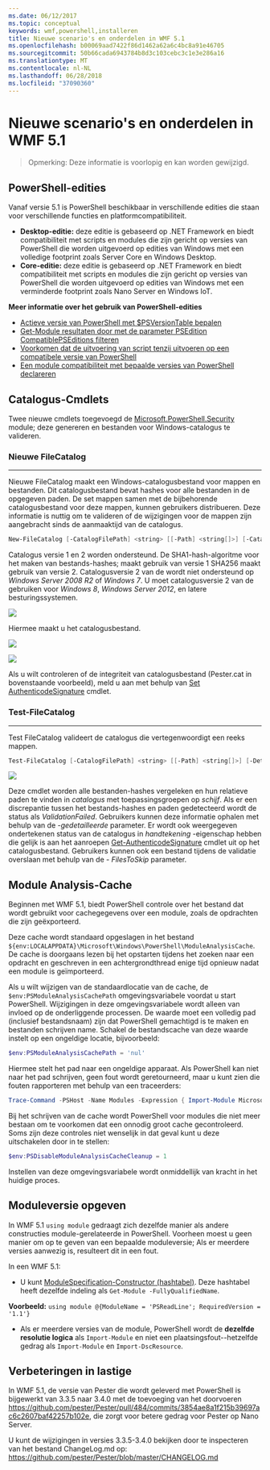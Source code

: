 ```yaml
---
ms.date: 06/12/2017
ms.topic: conceptual
keywords: wmf,powershell,installeren
title: Nieuwe scenario's en onderdelen in WMF 5.1
ms.openlocfilehash: b00069aad7422f86d1462a62a6c4bc8a91e46705
ms.sourcegitcommit: 50b66cada6943784b8d3c103cebc3c1e3e286a16
ms.translationtype: MT
ms.contentlocale: nl-NL
ms.lasthandoff: 06/28/2018
ms.locfileid: "37090360"
---
```

# <a name="new-scenarios-and-features-in-wmf-51"></a>Nieuwe scenario's en onderdelen in WMF 5.1

> Opmerking: Deze informatie is voorlopig en kan worden gewijzigd.

## <a name="powershell-editions"></a>PowerShell-edities

Vanaf versie 5.1 is PowerShell beschikbaar in verschillende edities die staan voor verschillende functies en platformcompatibiliteit.

- **Desktop-editie:** deze editie is gebaseerd op .NET Framework en biedt compatibiliteit met scripts en modules die zijn gericht op versies van PowerShell die worden uitgevoerd op edities van Windows met een volledige footprint zoals Server Core en Windows Desktop.
- **Core-editie:** deze editie is gebaseerd op .NET Framework en biedt compatibiliteit met scripts en modules die zijn gericht op versies van PowerShell die worden uitgevoerd op edities van Windows met een verminderde footprint zoals Nano Server en Windows IoT.

**Meer informatie over het gebruik van PowerShell-edities**

- [Actieve versie van PowerShell met $PSVersionTable bepalen](/powershell/module/microsoft.powershell.core/about/about_automatic_variables)
- [Get-Module resultaten door met de parameter PSEdition CompatiblePSEditions filteren](/powershell/module/microsoft.powershell.core/get-module)
- [Voorkomen dat de uitvoering van script tenzij uitvoeren op een compatibele versie van PowerShell](/powershell/gallery/concepts/script-psedition-support)
- [Een module compatibiliteit met bepaalde versies van PowerShell declareren](/powershell/gallery/concepts/module-psedition-support)

## <a name="catalog-cmdlets"></a>Catalogus-Cmdlets

Twee nieuwe cmdlets toegevoegd de [Microsoft.PowerShell.Security](/powershell/module/microsoft.powershell.security) module; deze genereren en bestanden voor Windows-catalogus te valideren.

### <a name="new-filecatalog"></a>Nieuwe FileCatalog
--------------------------------

Nieuwe FileCatalog maakt een Windows-catalogusbestand voor mappen en bestanden.
Dit catalogusbestand bevat hashes voor alle bestanden in de opgegeven paden.
De set mappen samen met de bijbehorende catalogusbestand voor deze mappen, kunnen gebruikers distribueren.
Deze informatie is nuttig om te valideren of de wijzigingen voor de mappen zijn aangebracht sinds de aanmaaktijd van de catalogus.

```powershell
New-FileCatalog [-CatalogFilePath] <string> [[-Path] <string[]>] [-CatalogVersion <int>] [-WhatIf] [-Confirm] [<CommonParameters>]
```

Catalogus versie 1 en 2 worden ondersteund.
De SHA1-hash-algoritme voor het maken van bestands-hashes; maakt gebruik van versie 1 SHA256 maakt gebruik van versie 2.
Catalogusversie 2 van de wordt niet ondersteund op *Windows Server 2008 R2* of *Windows 7*.
U moet catalogusversie 2 van de gebruiken voor *Windows 8*, *Windows Server 2012*, en latere besturingssystemen.

![](../images/NewFileCatalog.jpg)

Hiermee maakt u het catalogusbestand.

![](../images/CatalogFile1.jpg)

![](../images/CatalogFile2.jpg)

Als u wilt controleren of de integriteit van catalogusbestand (Pester.cat in bovenstaande voorbeeld), meld u aan met behulp van [Set AuthenticodeSignature](/powershell/module/Microsoft.PowerShell.Security/Set-AuthenticodeSignature) cmdlet.

### <a name="test-filecatalog"></a>Test-FileCatalog
--------------------------------

Test FileCatalog valideert de catalogus die vertegenwoordigt een reeks mappen.

```powershell
Test-FileCatalog [-CatalogFilePath] <string> [[-Path] <string[]>] [-Detailed] [-FilesToSkip <string[]>] [-WhatIf] [-Confirm] [<CommonParameters>]
```

![](../images/TestFileCatalog.jpg)

Deze cmdlet worden alle bestanden-hashes vergeleken en hun relatieve paden te vinden in *catalogus* met toepassingsgroepen op *schijf*.
Als er een discrepantie tussen het bestands-hashes en paden gedetecteerd wordt de status als *ValidationFailed*.
Gebruikers kunnen deze informatie ophalen met behulp van de *-gedetailleerde* parameter.
Er wordt ook weergegeven ondertekenen status van de catalogus in *handtekening* -eigenschap hebben die gelijk is aan het aanroepen [Get-AuthenticodeSignature](/powershell/module/Microsoft.PowerShell.Security/Get-AuthenticodeSignature) cmdlet uit op het catalogusbestand.
Gebruikers kunnen ook een bestand tijdens de validatie overslaan met behulp van de *- FilesToSkip* parameter.

## <a name="module-analysis-cache"></a>Module Analysis-Cache

Beginnen met WMF 5.1, biedt PowerShell controle over het bestand dat wordt gebruikt voor cachegegevens over een module, zoals de opdrachten die zijn geëxporteerd.

Deze cache wordt standaard opgeslagen in het bestand `${env:LOCALAPPDATA}\Microsoft\Windows\PowerShell\ModuleAnalysisCache`.
De cache is doorgaans lezen bij het opstarten tijdens het zoeken naar een opdracht en geschreven in een achtergrondthread enige tijd opnieuw nadat een module is geïmporteerd.

Als u wilt wijzigen van de standaardlocatie van de cache, de `$env:PSModuleAnalysisCachePath` omgevingsvariabele voordat u start PowerShell.
Wijzigingen in deze omgevingsvariabele wordt alleen van invloed op de onderliggende processen.
De waarde moet een volledig pad (inclusief bestandsnaam) zijn dat PowerShell gemachtigd is te maken en bestanden schrijven name.
Schakel de bestandscache van deze waarde instelt op een ongeldige locatie, bijvoorbeeld:

```powershell
$env:PSModuleAnalysisCachePath = 'nul'
```

Hiermee stelt het pad naar een ongeldige apparaat.
Als PowerShell kan niet naar het pad schrijven, geen fout wordt geretourneerd, maar u kunt zien die fouten rapporteren met behulp van een traceerders:

```powershell
Trace-Command -PSHost -Name Modules -Expression { Import-Module Microsoft.PowerShell.Management -Force }
```

Bij het schrijven van de cache wordt PowerShell voor modules die niet meer bestaan om te voorkomen dat een onnodig groot cache gecontroleerd.
Soms zijn deze controles niet wenselijk in dat geval kunt u deze uitschakelen door in te stellen:

```powershell
$env:PSDisableModuleAnalysisCacheCleanup = 1
```

Instellen van deze omgevingsvariabele wordt onmiddellijk van kracht in het huidige proces.

## <a name="specifying-module-version"></a>Moduleversie opgeven

In WMF 5.1 `using module` gedraagt zich dezelfde manier als andere constructies module-gerelateerde in PowerShell.
Voorheen moest u geen manier om op te geven van een bepaalde moduleversie; Als er meerdere versies aanwezig is, resulteert dit in een fout.

In een WMF 5.1:

- U kunt [ModuleSpecification-Constructor (hashtabel)](/dotnet/api/microsoft.powershell.commands.modulespecification.-ctor?view=powershellsdk-1.1.0#Microsoft_PowerShell_Commands_ModuleSpecification__ctor_System_Collections_Hashtable_).
Deze hashtabel heeft dezelfde indeling als `Get-Module -FullyQualifiedName`.

**Voorbeeld:** `using module @{ModuleName = 'PSReadLine'; RequiredVersion = '1.1'}`

- Als er meerdere versies van de module, PowerShell wordt de **dezelfde resolutie logica** als `Import-Module` en niet een plaatsingsfout--hetzelfde gedrag als `Import-Module` en `Import-DscResource`.

## <a name="improvements-to-pester"></a>Verbeteringen in lastige

In WMF 5.1, de versie van Pester die wordt geleverd met PowerShell is bijgewerkt van 3.3.5 naar 3.4.0 met de toevoeging van het doorvoeren https://github.com/pester/Pester/pull/484/commits/3854ae8a1f215b39697ac6c2607baf42257b102e, die zorgt voor betere gedrag voor Pester op Nano Server.

U kunt de wijzigingen in versies 3.3.5-3.4.0 bekijken door te inspecteren van het bestand ChangeLog.md op: https://github.com/pester/Pester/blob/master/CHANGELOG.md
